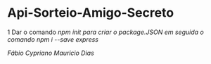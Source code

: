 # Api-Sorteio-Amigo-Secreto
1 Dar o comando <i>npm init<i/> para criar o package.JSON
em seguida o comando <i>npm i --save express<i/>

Fábio Cypriano
Mauricio Dias
